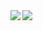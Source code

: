 <a href="https://github.com/anuraghazra/github-readme-stats">
  <img align="left" src="https://git-hub-readme-stats-clone-zadn.vercel.app/api?username=Minimalist-00&theme=dracula&show_icons=true&count_private=true" />
</a>
<a href="https://github.com/anuraghazra/github-readme-stats">
  <img align="left" src="https://git-hub-readme-stats-clone-zadn.vercel.app/api/top-langs/?username=Minimalist-00&layout=compact&theme=dracula&count_private=true" />
</a>
